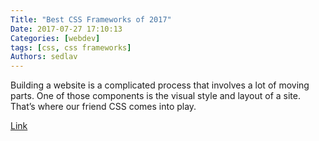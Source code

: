 ```yaml
---
Title: "Best CSS Frameworks of 2017"
Date: 2017-07-27 17:10:13
Categories: [webdev]
tags: [css, css frameworks]
Authors: sedlav
---
```


 Building a website is a complicated process that involves a lot of moving parts. One of those components is the visual style and layout of a site. That’s where our friend CSS comes into play.

[Link](https://three29.com/best-css-frameworks-2017/)
